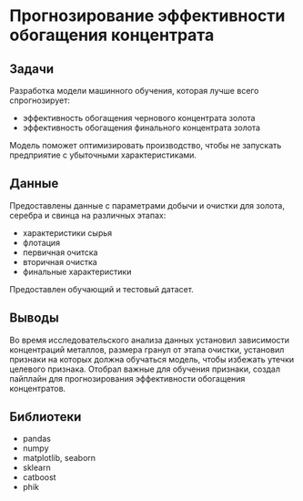 # Прогнозирование эффективности обогащения концентрата

## Задачи

Разработка модели машинного обучения, которая лучше всего спрогнозирует:
-   эффективность обогащения чернового концентрата золота 
-   эффективность обогащения финального концентрата золота  

Модель поможет оптимизировать производство, чтобы не запускать предприятие с убыточными характеристиками.

## Данные

Предоставлены данные с параметрами добычи и очистки для золота, серебра и свинца на различных этапах:
- характеристики сырья
- флотация
- первичная очитска
- вторичная очистка
- финальные характеристики

Предоставлен обучающий и тестовый датасет.

## Выводы

Во время исследовательского анализа данных установил зависимости концентраций металлов, размера гранул от этапа очистки, установил признаки на которых должна обучаться модель, чтобы избежать утечки целевого признака. Отобрал важные для обучения признаки, создал пайплайн для прогнозирования эффективности обогащения концентратов.

## Библиотеки

- pandas
- numpy
- matplotlib, seaborn
- sklearn
- catboost
- phik
